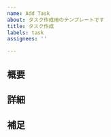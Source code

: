 ```yaml
---
name: Add Task
about: タスク作成用のテンプレートです
title: タスク作成
labels: task
assignees: ''

---
```


## 概要

<!-- 概要 -->

## 詳細

<!-- 詳細 -->

## 補足

<!-- 補足 -->